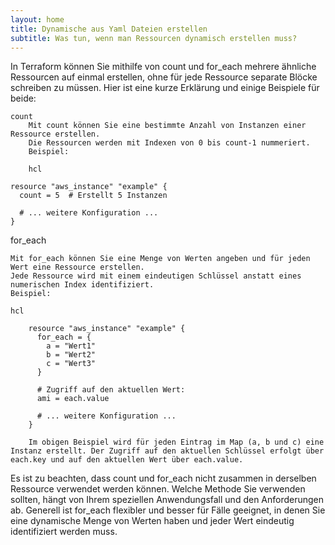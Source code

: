 ```yaml
---
layout: home
title: Dynamische aus Yaml Dateien erstellen
subtitle: Was tun, wenn man Ressourcen dynamisch erstellen muss?
---
```


In Terraform können Sie mithilfe von count und for_each mehrere ähnliche Ressourcen auf einmal erstellen, ohne für jede Ressource separate Blöcke schreiben zu müssen. Hier ist eine kurze Erklärung und einige Beispiele für beide:

    count
        Mit count können Sie eine bestimmte Anzahl von Instanzen einer Ressource erstellen.
        Die Ressourcen werden mit Indexen von 0 bis count-1 nummeriert.
        Beispiel:

        hcl

    resource "aws_instance" "example" {
      count = 5  # Erstellt 5 Instanzen

      # ... weitere Konfiguration ...
    }

for_each

    Mit for_each können Sie eine Menge von Werten angeben und für jeden Wert eine Ressource erstellen.
    Jede Ressource wird mit einem eindeutigen Schlüssel anstatt eines numerischen Index identifiziert.
    Beispiel:

    hcl

        resource "aws_instance" "example" {
          for_each = {
            a = "Wert1"
            b = "Wert2"
            c = "Wert3"
          }

          # Zugriff auf den aktuellen Wert:
          ami = each.value

          # ... weitere Konfiguration ...
        }

        Im obigen Beispiel wird für jeden Eintrag im Map (a, b und c) eine Instanz erstellt. Der Zugriff auf den aktuellen Schlüssel erfolgt über each.key und auf den aktuellen Wert über each.value.

Es ist zu beachten, dass count und for_each nicht zusammen in derselben Ressource verwendet werden können. Welche Methode Sie verwenden sollten, hängt von Ihrem speziellen Anwendungsfall und den Anforderungen ab. Generell ist for_each flexibler und besser für Fälle geeignet, in denen Sie eine dynamische Menge von Werten haben und jeder Wert eindeutig identifiziert werden muss.